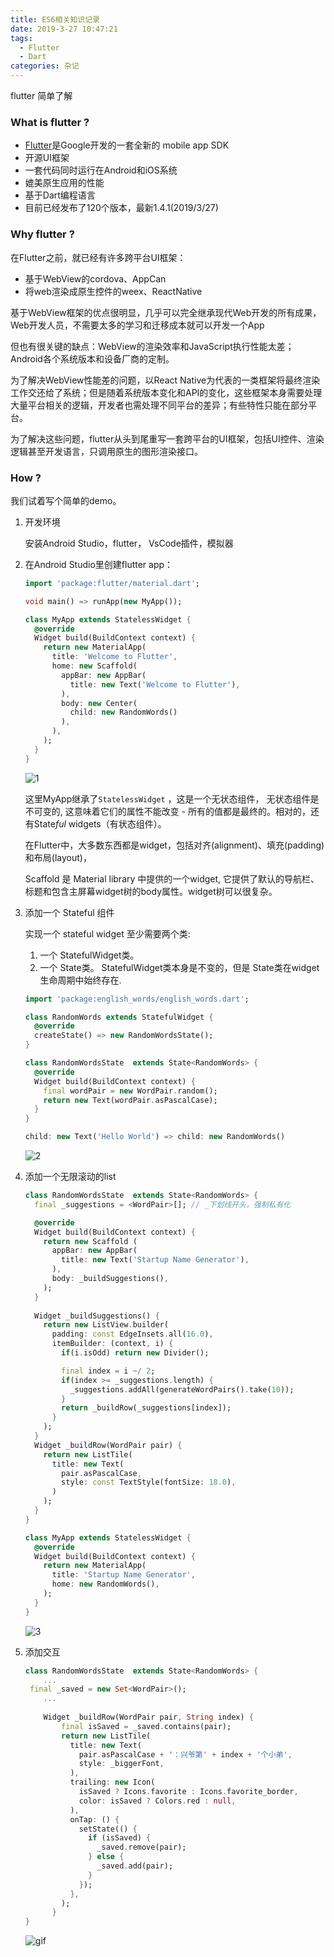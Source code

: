 ```yaml
---
title: ES6相关知识记录
date: 2019-3-27 10:47:21
tags: 
  - Flutter
  - Dart 
categories: 杂记
---
```


flutter 简单了解

### What is flutter ?

- [Flutter](https://github.com/flutter/flutter)是Google开发的一套全新的 mobile app SDK
- 开源UI框架
- 一套代码同时运行在Android和iOS系统
- 媲美原生应用的性能
- 基于Dart编程语言
- 目前已经发布了120个版本，最新1.4.1(2019/3/27)

### Why flutter ?

在Flutter之前，就已经有许多跨平台UI框架：

- 基于WebView的cordova、AppCan
- 将web渲染成原生控件的weex、ReactNative

基于WebView框架的优点很明显，几乎可以完全继承现代Web开发的所有成果，Web开发人员，不需要太多的学习和迁移成本就可以开发一个App

但也有很关键的缺点：WebView的渲染效率和JavaScript执行性能太差；Android各个系统版本和设备厂商的定制。

为了解决WebView性能差的问题，以React Native为代表的一类框架将最终渲染工作交还给了系统；但是随着系统版本变化和API的变化，这些框架本身需要处理大量平台相关的逻辑，开发者也需处理不同平台的差异；有些特性只能在部分平台。

为了解决这些问题，flutter从头到尾重写一套跨平台的UI框架，包括UI控件、渲染逻辑甚至开发语言，只调用原生的图形渲染接口。

### How ?

我们试着写个简单的demo。

1. 开发环境

   安装Android Studio，flutter， VsCode插件，模拟器

2. 在Android Studio里创建flutter app：

   ```dart
   import 'package:flutter/material.dart';
   
   void main() => runApp(new MyApp());
   
   class MyApp extends StatelessWidget { 
     @override
     Widget build(BuildContext context) {
       return new MaterialApp( 
         title: 'Welcome to Flutter',
         home: new Scaffold(
           appBar: new AppBar(
             title: new Text('Welcome to Flutter'),
           ),
           body: new Center(
             child: new RandomWords()
           ),
         ),
       );
     }
   }
   ```

   ![1](https://haitao.nos.netease.com/4d776dfe-9076-4aaf-8db8-a46a49f570df_1390_820.png)

   这里MyApp继承了`StatelessWidget` ，这是一个无状态组件， 无状态组件是不可变的, 这意味着它们的属性不能改变 - 所有的值都是最终的。相对的，还有State*ful* widgets（有状态组件）。

    在Flutter中，大多数东西都是widget，包括对齐(alignment)、填充(padding)和布局(layout)，

   Scaffold 是 Material library 中提供的一个widget, 它提供了默认的导航栏、标题和包含主屏幕widget树的body属性。widget树可以很复杂。

3. 添加一个 Stateful 组件

   实现一个 stateful widget 至少需要两个类:

   1. 一个 StatefulWidget类。
   2. 一个 State类。 StatefulWidget类本身是不变的，但是 State类在widget生命周期中始终存在.

   ```dart
   import 'package:english_words/english_words.dart';
   
   class RandomWords extends StatefulWidget {
     @override
     createState() => new RandomWordsState();
   }
   
   class RandomWordsState  extends State<RandomWords> {
     @override
     Widget build(BuildContext context) {
       final wordPair = new WordPair.random();
       return new Text(wordPair.asPascalCase);
     }
   }
   ```

   ```dart
   child: new Text('Hello World') => child: new RandomWords()
   ```

   ![2](https://haitao.nos.netease.com/56a1a839-87e1-4abe-bed4-ee1df060ecc0_1239_859.png)

4. 添加一个无限滚动的list

   ```dart
   class RandomWordsState  extends State<RandomWords> {
     final _suggestions = <WordPair>[]; // _下划线开头，强制私有化
   
     @override
     Widget build(BuildContext context) {
       return new Scaffold (
         appBar: new AppBar(
           title: new Text('Startup Name Generator'),
         ),
         body: _buildSuggestions(),
       );
     }
     
     Widget _buildSuggestions() {
       return new ListView.builder(
         padding: const EdgeInsets.all(16.0),
         itemBuilder: (context, i) {
           if(i.isOdd) return new Divider();
   
           final index = i ~/ 2;
           if(index >= _suggestions.length) {
             _suggestions.addAll(generateWordPairs().take(10));
           }
           return _buildRow(_suggestions[index]);
         }
       );
     }
     Widget _buildRow(WordPair pair) {
       return new ListTile(
         title: new Text(
           pair.asPascalCase,
           style: const TextStyle(fontSize: 18.0),
         )
       );
     }
   }
   ```

   ```dart
   class MyApp extends StatelessWidget {
     @override
     Widget build(BuildContext context) {
       return new MaterialApp(
         title: 'Startup Name Generator',
         home: new RandomWords(),
       );
     }
   }
   ```

   

   ![3](https://haitao.nos.netease.com/645a534f-dd3e-40ea-9ba6-ab43b57a4811_1369_918.png)

5. 添加交互

   ```dart
   class RandomWordsState  extends State<RandomWords> {
       ...
   	final _saved = new Set<WordPair>();
       ...
       
       Widget _buildRow(WordPair pair, String index) {
           final isSaved = _saved.contains(pair);
           return new ListTile(
             title: new Text(
               pair.asPascalCase + '：兴爷第' + index + '个小弟',
               style: _biggerFont,
             ),
             trailing: new Icon(
               isSaved ? Icons.favorite : Icons.favorite_border,
               color: isSaved ? Colors.red : null,
             ),
             onTap: () {
               setState(() {
                 if (isSaved) {
                   _saved.remove(pair);
                 } else {
                   _saved.add(pair);
                 }
               });
             },
           );
         }
   }
   ```

   ![gif](https://haitao.nos.netease.com/860a39bd-3ccf-4eb5-a7a4-ace0c65fe4b8_1072_820.gif)

   
